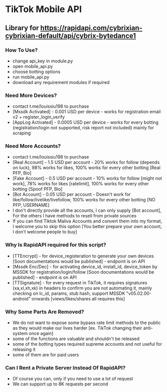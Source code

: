 # TikTok Mobile API
## Library for https://rapidapi.com/cybrixian-cybrixian-default/api/cybrix-bytedance1
### How To Use?
- change api_key in module.py
- open mobile_api.py
- choose botting options
- run mobile_api.py
- download any requirement modules if required
### Need More Devices?
- contact t.me/louissiu198 to purchase
- [Mssdk Activated]   - 0.001  USD per device - works for registration email v2 + register_login_verify
- [AppLog Activated]  - 0.0005 USD per device - works for every botting (registration/login not supported, risk report not included) mainly for scraping
### Need More Accounts?
- contact t.me/louissiu198 to purchase
- [Real Account] - 1.5 USD per account - 20% works for follow (depends on luck), 98% works for likes, 100% works for every other botting [Real PFP, Bio]
- [Fake Account] - 0.5 USD per account - 10% works for follow [might not work], 78% works for likes [ratelimit], 100% works for every other botting [Spoof PFP, Bio]
- [Bot Account]  - 0.05 USD per account - Doesn't work for like/follow/livelike/livefollow, 100% works for every other botting [NO PFP, USERNAME]
- I don't directly provide all the accounts, I can only supply [Bot account], For the others I have methods to resell from private sources
- If you can find Tiktok Maliva Accounts and convert them into my format, I welcome you to skip this option [You better prepare your own account, I don't welcome people to buy]
### Why Is RapidAPI required for this script?
- [TTEncrypt] - for device_registeration to generate your own devices [Soon documentations would be published] - endpoint is on API
- [Mssdk Enc/Dec] - for activating device_id, install_id, device_token by MSSDK for registration/login/follow [Soon documentations would be published] - endpoint is on API
- [TTSignature] - for every request in TikTok, it requires signatures (xa,xl,xh,xk) in headers to confirm you are not automating it, mainly checking on lc_id, params, stub hash, support MSSDK "v05.02.00-android" onwards [views/likes/shares all requires this]
### Why Some Parts Are Removed?
- We do not want to expose some bypass rate limit methods to the public as they would make our lives harder [ex. TikTok changing their anti-system once again]
- some of the functions are valuable and shouldn't be released
- some of the botting types required supreme accounts and not useful for releasing it
- some of them are for paid users
### Can I Rent a Private Server Instead Of RapidAPI?
- Of course you can, only if you need to use a lot of request
- We can support up to 8K requests per second
